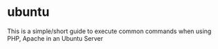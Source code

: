 # ubuntu
This is a simple/short guide to execute common commands when using PHP, Apache in an Ubuntu Server

